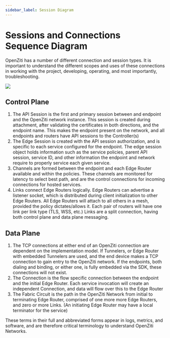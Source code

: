 ```yaml
---
sidebar_label: Session Diagram
---
```


# Sessions and Connections Sequence Diagram

OpenZiti has a number of different connection and session types.  It is important to understand the different scopes and uses of these connections in working with the project, developing, operating, and most importantly, troubleshooting.

[![](https://mermaid.ink/img/pako:eNqdVDtrwzAQ_iuHpgTSoR49BEKSoRRKaDoVLUK6pKLyyZXPLSXkv1dS4hLnUZJOxqf77nv4rI3Q3qAoRYMfLZLGmVXroCpJbNkhvFq2sMSmsZ4aUGRg6olQc3qXJKlWga22tSKGqbMYH5O6dlar1NI_X84e4b5fmps1wrNvGcPx0RPylw_viZCDdw7DZWhxSnRUOhAV_YTPNC13dPNh4RRhLHKWCXfj8RkJJUwWD10gklIgHaRIkKsRPeO3kfWMXwdFMp3djL7R85VG8-g9JwzqKK-JSVuNw1t93zqp-Nekg1RmitUuDRi8TBfDRHC6zpllF1UJse3gZ8i6ckJ5uc6iijOoCxqS7GH_w_SSK_OQv8LIhF3bnuU0_B4udtugW8tiJCoMlbIm3gwbSQBS8BtWKEVcBmFwpVrHUkjaxlbVsl9-kxYlhxZHoq2N4u4iEeVKuea3OjeWfdgXtz_UjZHr)](https://mermaid-js.github.io/mermaid-live-editor/edit#pako:eNqdVDtrwzAQ_iuHpgTSoR49BEKSoRRKaDoVLUK6pKLyyZXPLSXkv1dS4hLnUZJOxqf77nv4rI3Q3qAoRYMfLZLGmVXroCpJbNkhvFq2sMSmsZ4aUGRg6olQc3qXJKlWga22tSKGqbMYH5O6dlar1NI_X84e4b5fmps1wrNvGcPx0RPylw_viZCDdw7DZWhxSnRUOhAV_YTPNC13dPNh4RRhLHKWCXfj8RkJJUwWD10gklIgHaRIkKsRPeO3kfWMXwdFMp3djL7R85VG8-g9JwzqKK-JSVuNw1t93zqp-Nekg1RmitUuDRi8TBfDRHC6zpllF1UJse3gZ8i6ckJ5uc6iijOoCxqS7GH_w_SSK_OQv8LIhF3bnuU0_B4udtugW8tiJCoMlbIm3gwbSQBS8BtWKEVcBmFwpVrHUkjaxlbVsl9-kxYlhxZHoq2N4u4iEeVKuea3OjeWfdgXtz_UjZHr)

## Control Plane
 1. The API Session is the first and primary session between and endpoint and the OpenZiti network instance.  This session is created during attachment, after validating the certificates in both directions, and the endpoint name.  This makes the endpoint present on the network, and all endpoints and routers have API sessions to the Controller(s)
2. The Edge Session is created with the API session authorization, and is specific to each service configured for the endpoint.  The edge session object holds information such as the service policies, parent API session, service ID, and other information the endpoint and network require to properly service each given service.
3. Channels are formed between the endpoint and each Edge Router available and within the policies.  These channels are monitored for latency to select best path, and are the control connections for incoming connections for hosted services.
4. Links connect Edge Routers logically.  Edge Routers can advertise a listener socket, which is distributed during client initialization to other Edge Routers.  All Edge Routers will attach to all others in a mesh, provided the policy dictates/allows it.  Each pair of routers will have one link per link type (TLS, WSS, etc.)  Links are a split connection, having both control plane and data plane messaging.

## Data Plane

  1. The TCP connections at either end of an OpenZiti connection are dependent on the implementation model.  If Tunnelers, or Edge Router with embedded Tunnelers are used, and the end device makes a TCP connection to gain entry to the OpenZiti network.  If the endpoints, both dialing and binding, or either one, is fully embedded via the SDK, these connections will not exist.
  2. The Connection is the flow specific connection between the endpoint and the initial Edge Router.  Each service invocation will create an independent Connection, and data will flow over this to the Edge Router
  3. The Fabric Circuit is the path in the OpenZiti Network from initial to terminating Edge Router, comprised of one more more Edge Routers, and zero or more Links. (An initiating Edge Router may have a local terminator for the service) 

These terms in their full and abbreviated forms appear in logs, metrics, and software, and are therefore critical terminology to understand OpenZiti Networks.